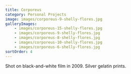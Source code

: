 ```yaml
---
title: Corporeus
category: Personal Projects
image: images/corporeus-9-shelly-flores.jpg
galleryImages:
    - images/corporeus-15-shelly-flores.jpg
    - images/corporeus-9-shelly-flores.jpg
    - images/corporeus-8-shelly-flores.jpg
    - images/corporeus-10-shelly-flores.jpg
    - images/corporeus-6-shelly-flores.jpg
sortOrder: 4
---
```


Shot on black-and-white film in 2009. Silver gelatin prints.
